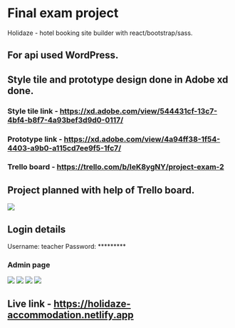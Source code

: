 # Final exam project

Holidaze - hotel booking site builder with react/bootstrap/sass.

## For api used WordPress.

## Style tile and prototype design done in Adobe xd done.

### Style tile link - https://xd.adobe.com/view/544431cf-13c7-4bf4-b8f7-4a93bef3d9d0-0117/

### Prototype link - https://xd.adobe.com/view/4a94ff38-1f54-4403-a9b0-a115cd7ee9f5-1fc7/

### Trello board - https://trello.com/b/IeK8ygNY/project-exam-2

## Project planned with help of Trello board.

![](readme-images/trello-pe3.jpg)

## Login details

Username: teacher
Password: *********

### Admin page

![](readme-images/admin_page.jpg)
![](readme-images/admin_enq_page.jpg)
![](readme-images/admin_message_page.jpg)
![](readme-images/admin_new_est_page.jpg)

## Live link - https://holidaze-accommodation.netlify.app
